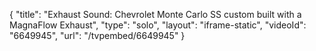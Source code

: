 {
    "title": "Exhaust Sound: Chevrolet Monte Carlo SS custom built with a MagnaFlow Exhaust",
    "type": "solo",
    "layout": "iframe-static",
    "videoId": "6649945",
    "url": "\/tvpembed\/6649945"
}